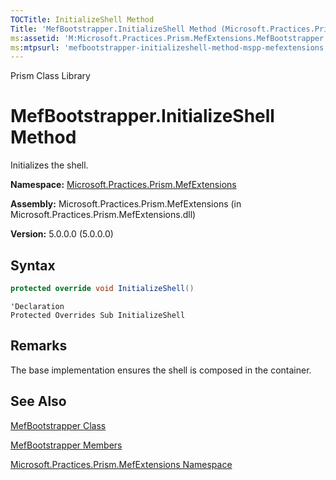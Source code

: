 ```yaml
---
TOCTitle: InitializeShell Method
Title: 'MefBootstrapper.InitializeShell Method (Microsoft.Practices.Prism.MefExtensions)'
ms:assetid: 'M:Microsoft.Practices.Prism.MefExtensions.MefBootstrapper.InitializeShell'
ms:mtpsurl: 'mefbootstrapper-initializeshell-method-mspp-mefextensions.md'
---
```


Prism Class Library

# MefBootstrapper.InitializeShell Method

Initializes the shell.

**Namespace:** [Microsoft.Practices.Prism.MefExtensions](mspp-mefextensions-namespace.md)

**Assembly:** Microsoft.Practices.Prism.MefExtensions (in Microsoft.Practices.Prism.MefExtensions.dll)

**Version:** 5.0.0.0 (5.0.0.0)

## Syntax

```C#
protected override void InitializeShell()
```

```VB
'Declaration
Protected Overrides Sub InitializeShell
```

## Remarks

  The base implementation ensures the shell is composed in the container.

## See Also

[MefBootstrapper Class](mefbootstrapper-class-mspp-mefextensions.md)

[MefBootstrapper Members](mefbootstrapper-members-mspp-mefextensions.md)

[Microsoft.Practices.Prism.MefExtensions Namespace](mspp-mefextensions-namespace.md)
